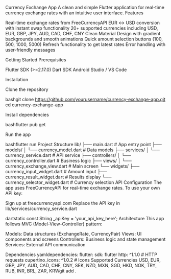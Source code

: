 Currency Exchange App
A clean and simple Flutter application for real-time currency exchange rates with an intuitive user interface.
Features

Real-time exchange rates from FreeCurrencyAPI
EUR ↔ USD conversion with instant swap functionality
20+ supported currencies including USD, EUR, GBP, JPY, AUD, CAD, CHF, CNY
Clean Material Design with gradient backgrounds and smooth animations
Quick amount selection buttons (100, 500, 1000, 5000)
Refresh functionality to get latest rates
Error handling with user-friendly messages

Getting Started
Prerequisites

Flutter SDK (>=2.17.0)
Dart SDK
Android Studio / VS Code

Installation

Clone the repository

bashgit clone https://github.com/yourusername/currency-exchange-app.git
cd currency-exchange-app

Install dependencies

bashflutter pub get

Run the app

bashflutter run
Project Structure
lib/
├── main.dart                           # App entry point
├── models/
│   └── currency_model.dart             # Data models
├── services/
│   └── currency_service.dart           # API service
├── controllers/
│   └── currency_controller.dart        # Business logic
├── views/
│   └── currency_exchange_view.dart     # Main screen
└── widgets/
├── currency_input_widget.dart      # Amount input
├── currency_result_widget.dart     # Results display
└── currency_selector_widget.dart   # Currency selection
API Configuration
The app uses FreeCurrencyAPI for real-time exchange rates.
To use your own API key:

Sign up at freecurrencyapi.com
Replace the API key in lib/services/currency_service.dart

dartstatic const String _apiKey = 'your_api_key_here';
Architecture
This app follows MVC (Model-View-Controller) pattern:

Models: Data structures (ExchangeRate, CurrencyPair)
Views: UI components and screens
Controllers: Business logic and state management
Services: External API communication

Dependencies
yamldependencies:
flutter:
sdk: flutter
http: ^1.1.0              # HTTP requests
cupertino_icons: ^1.0.2   # Icons
Supported Currencies
USD, EUR, GBP, JPY, AUD, CAD, CHF, CNY, SEK, NZD, MXN, SGD, HKD, NOK, TRY, RUB, INR, BRL, ZAR, KRWgit add . 